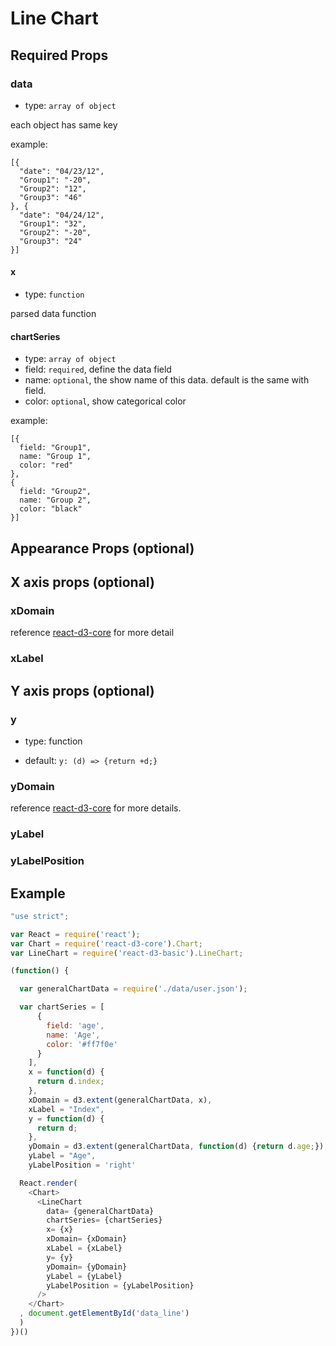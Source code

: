 # Line Chart


## Required Props

### data

- type: `array of object`

each object has same key

example:

    [{
      "date": "04/23/12",
      "Group1": "-20",
      "Group2": "12",
      "Group3": "46"
    }, {
      "date": "04/24/12",
      "Group1": "32",
      "Group2": "-20",
      "Group3": "24"
    }]



#### x

- type: `function`

parsed data function

#### chartSeries

- type: `array of object`
- field: `required`, define the data field
- name: `optional`, the show name of this data. default is the same with field.
- color: `optional`, show categorical color

example:

    [{
      field: "Group1",
      name: "Group 1",
      color: "red"
    },
    {
      field: "Group2",
      name: "Group 2",
      color: "black"
    }]

## Appearance Props (optional)


## X axis props (optional)

### xDomain

reference [react-d3-core](https://github.com/react-d3/react-d3-core) for more detail

### xLabel

## Y axis props (optional)

### y

- type: function

- default: `y: (d) => {return +d;}`

### yDomain

reference [react-d3-core](https://github.com/react-d3/react-d3-core) for more details.

### yLabel

### yLabelPosition

## Example

```js
"use strict";

var React = require('react');
var Chart = require('react-d3-core').Chart;
var LineChart = require('react-d3-basic').LineChart;

(function() {

  var generalChartData = require('./data/user.json');

  var chartSeries = [
      {
        field: 'age',
        name: 'Age',
        color: '#ff7f0e'
      }
    ],
    x = function(d) {
      return d.index;
    },
    xDomain = d3.extent(generalChartData, x),
    xLabel = "Index",
    y = function(d) {
      return d;
    },
    yDomain = d3.extent(generalChartData, function(d) {return d.age;}),
    yLabel = "Age",
    yLabelPosition = 'right'

  React.render(
    <Chart>
      <LineChart
        data= {generalChartData}
        chartSeries= {chartSeries}
        x= {x}
        xDomain= {xDomain}
        xLabel = {xLabel}
        y= {y}
        yDomain= {yDomain}
        yLabel = {yLabel}
        yLabelPosition = {yLabelPosition}
      />
    </Chart>
  , document.getElementById('data_line')
  )
})()
```
